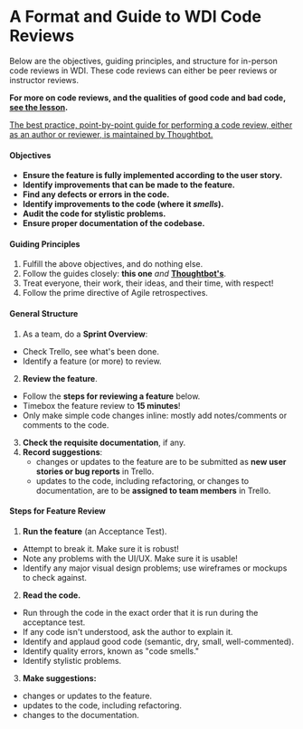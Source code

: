 # A Format and Guide to WDI Code Reviews

Below are the objectives, guiding principles, and structure for in-person
code reviews in WDI. These code reviews can either be peer reviews or
instructor reviews.

**For more on code reviews, and the qualities of good code and bad code,
[see the lesson](/work/w10/d01/instructor/code_review.md).**

[The best practice, point-by-point guide for performing a code review,
either as an author or reviewer, is maintained by Thoughtbot.][tb]

#### Objectives

- **Ensure the feature is fully implemented according to the user story.**
- **Identify improvements that can be made to the feature.**
- **Find any defects or errors in the code.**
- **Identify improvements to the code (where it _smells_).**
- **Audit the code for stylistic problems.**
- **Ensure proper documentation of the codebase.**

#### Guiding Principles

1.  Fulfill the above objectives, and do nothing else.
2.  Follow the guides closely: **this one** *and* **[Thoughtbot's][tb]**.
3.  Treat everyone, their work, their ideas, and their time, with respect!
4.  Follow the prime directive of Agile retrospectives.

#### General Structure

1.  As a team, do a **Sprint Overview**:
  - Check Trello, see what's been done.
  - Identify a feature (or more) to review.
2.  **Review the feature**.
  - Follow the **steps for reviewing a feature** below.
  - Timebox the feature review to **15 minutes**!
  - Only make simple code changes inline: mostly add notes/comments
    or comments to the code.
3.  **Check the requisite documentation**, if any.
4.  **Record suggestions**:
    - changes or updates to the feature are to be submitted as
      **new user stories or bug reports** in Trello.
    - updates to the code, including refactoring, or changes to 
      documentation, are to be **assigned to team members** in Trello.

#### Steps for Feature Review

1. **Run the feature** (an Acceptance Test).
  - Attempt to break it. Make sure it is robust!
  - Note any problems with the UI/UX. Make sure it is usable!
  - Identify any major visual design problems; use wireframes or
    mockups to check against.
2. **Read the code.**
  - Run through the code in the exact order that it is run during
    the acceptance test.
  - If any code isn't understood, ask the author to explain it.
  - Identify and applaud good code (semantic, dry, small, well-commented).
  - Identify quality errors, known as "code smells."
  - Identify stylistic problems.
3. **Make suggestions:**
  - changes or updates to the feature.
  - updates to the code, including refactoring.
  - changes to the documentation.

<!-- LINKS -->

[tb]:     https://github.com/thoughtbot/guides/tree/master/code-review
